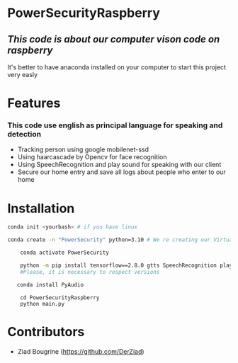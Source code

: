 # PowerSecurityRaspberry
## _This code is about our computer vison code on raspberry_

It's better to have anaconda installed on your computer
to start this project very easly 

# Features
### This code use english as principal language for speaking and detection
- Tracking person using google mobilenet-ssd
- Using haarcascade by Opencv for face recognition
- Using SpeechRecognition and play sound for speaking with our client
- Secure our home entry and save all logs about people who enter to our home
# Installation

```sh
conda init <yourbash> # if you have linux
```
```sh
conda create -n "PowerSecurity" python=3.10 # We re creating our Virtual environment, better to have python 3.10 because it s work with our play sound module
```
```sh
    conda activate PowerSecurity
```
```sh
    python -m pip install tensorflow==2.8.0 gtts SpeechRecognition playsound==1.2.2 opencv-python
    #Please, it is necessary to respect versions
```
 ```sh
    conda install PyAudio
 ```
 
```
    cd PowerSecurityRaspberry
    python main.py
```
# Contributors
 - Ziad Bougrine (https://github.com/DerZiad)

